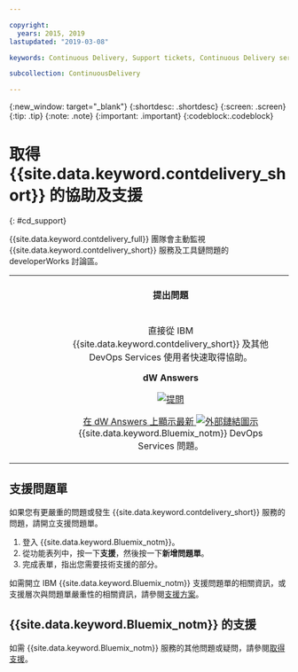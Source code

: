 ```yaml
---

copyright:
  years: 2015, 2019
lastupdated: "2019-03-08"

keywords: Continuous Delivery, Support tickets, Continuous Delivery service

subcollection: ContinuousDelivery

---
```


{:new_window: target="_blank"}
{:shortdesc: .shortdesc}
{:screen: .screen}
{:tip: .tip}
{:note: .note}
{:important: .important}
{:codeblock:.codeblock}


# 取得 {{site.data.keyword.contdelivery_short}} 的協助及支援    
{: #cd_support}  

{{site.data.keyword.contdelivery_full}} 團隊會主動監視 {{site.data.keyword.contdelivery_short}} 服務及工具鏈問題的 developerWorks 討論區。

<table>
<tr>
<th style="width:20%"> &nbsp; &nbsp; &nbsp;</th>
 <th style="text-align:center;width=60%">
 <strong>提出問題</strong> </th>
<th> &nbsp; &nbsp; &nbsp;</th>
</tr>
<tr>
<td> </td>
  <td align="center">
  <p>直接從 IBM {{site.data.keyword.contdelivery_short}} 及其他 DevOps Services 使用者快速取得協助。</p>
  <b>dW Answers</b>
   <p>
   <a class="xref" href="https://developer.ibm.com/answers/questions/ask/?topics=devops-services,bluemix" target="_blank" title="（在新分頁或視窗中開啟）"><img class="image" src="images/ask-a-question.png" alt="提問"/></a></p>
   <p>
    <a class="xref" href="https://developer.ibm.com/answers/topics/devops-services.html" target="_blank" title="（在新分頁或視窗中開啟）">在 dW Answers 上顯示最新 <img class="image" src="../../icons/launch-glyph.svg" alt="外部鏈結圖示"/></a> {{site.data.keyword.Bluemix_notm}} DevOps Services 問題。</p>
 </td>
 <td></td>
    </tr>
  </table>  


## 支援問題單

如果您有更嚴重的問題或發生 {{site.data.keyword.contdelivery_short}} 服務的問題，請開立支援問題單。    

1. 登入 {{site.data.keyword.Bluemix_notm}}。
1. 從功能表列中，按一下**支援**，然後按一下**新增問題單**。
1. 完成表單，指出您需要技術支援的部分。

如需開立 IBM {{site.data.keyword.Bluemix_notm}} 支援問題單的相關資訊，或支援層次與問題單嚴重性的相關資訊，請參閱[支援方案](/docs/get-support?topic=get-support-support-plans)。


## {{site.data.keyword.Bluemix_notm}} 的支援
如需 {{site.data.keyword.Bluemix_notm}} 服務的其他問題或疑問，請參閱[取得支援](/docs/get-support?topic=get-support-getting-customer-support)。
